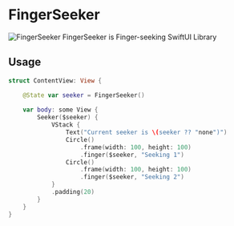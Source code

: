# FingerSeeker
![FingerSeeker](https://user-images.githubusercontent.com/98750438/219871957-cbfed5f6-9406-4e9f-8103-dd55b9d096b7.svg)
FingerSeeker is Finger-seeking SwiftUI Library

## Usage
```swift
struct ContentView: View {

    @State var seeker = FingerSeeker()
    
    var body: some View {
        Seeker($seeker) {
            VStack {
                Text("Current seeker is \(seeker ?? "none")")
                Circle()
                    .frame(width: 100, height: 100)
                    .finger($seeker, "Seeking 1")
                Circle()
                    .frame(width: 100, height: 100)
                    .finger($seeker, "Seeking 2")
            }
            .padding(20)
        }
    }
}

```
